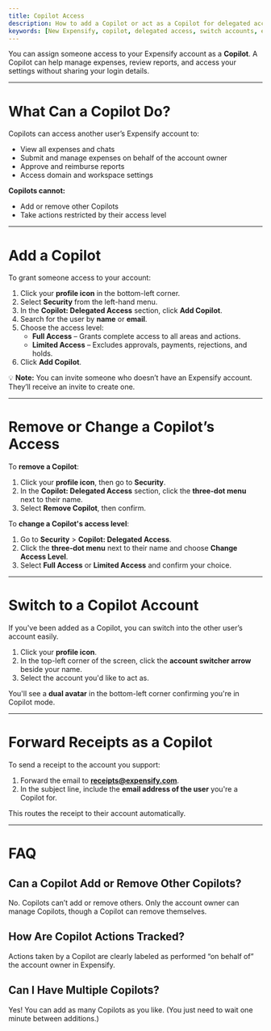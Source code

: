 ```yaml
---
title: Copilot Access
description: How to add a Copilot or act as a Copilot for delegated account access
keywords: [New Expensify, copilot, delegated access, switch accounts, expense management, account assistant, view user account, expense forwarding]
---
```

<div id="new-expensify" markdown="1">

You can assign someone access to your Expensify account as a **Copilot**. A Copilot can help manage expenses, review reports, and access your settings without sharing your login details.

---

# What Can a Copilot Do?

Copilots can access another user’s Expensify account to:

- View all expenses and chats
- Submit and manage expenses on behalf of the account owner
- Approve and reimburse reports
- Access domain and workspace settings

**Copilots cannot:**

- Add or remove other Copilots
- Take actions restricted by their access level

---

# Add a Copilot

To grant someone access to your account:

1. Click your **profile icon** in the bottom-left corner.
2. Select **Security** from the left-hand menu.
3. In the **Copilot: Delegated Access** section, click **Add Copilot**.
4. Search for the user by **name** or **email**.
5. Choose the access level:
   - **Full Access** – Grants complete access to all areas and actions.
   - **Limited Access** – Excludes approvals, payments, rejections, and holds.
6. Click **Add Copilot**.

💡 **Note:** You can invite someone who doesn’t have an Expensify account. They’ll receive an invite to create one.

---

# Remove or Change a Copilot’s Access

To **remove a Copilot**:

1. Click your **profile icon**, then go to **Security**.
2. In the **Copilot: Delegated Access** section, click the **three-dot menu** next to their name.
3. Select **Remove Copilot**, then confirm.

To **change a Copilot's access level**:

1. Go to **Security** > **Copilot: Delegated Access**.
2. Click the **three-dot menu** next to their name and choose **Change Access Level**.
3. Select **Full Access** or **Limited Access** and confirm your choice.

---

# Switch to a Copilot Account

If you've been added as a Copilot, you can switch into the other user’s account easily.

1. Click your **profile icon**.
2. In the top-left corner of the screen, click the **account switcher arrow** beside your name.
3. Select the account you'd like to act as.

You'll see a **dual avatar** in the bottom-left corner confirming you're in Copilot mode.

---

# Forward Receipts as a Copilot

To send a receipt to the account you support:

1. Forward the email to **receipts@expensify.com**.
2. In the subject line, include the **email address of the user** you're a Copilot for.

This routes the receipt to their account automatically.

---

# FAQ

## Can a Copilot Add or Remove Other Copilots?

No. Copilots can’t add or remove others. Only the account owner can manage Copilots, though a Copilot can remove themselves.

## How Are Copilot Actions Tracked?

Actions taken by a Copilot are clearly labeled as performed “on behalf of” the account owner in Expensify.

## Can I Have Multiple Copilots?

Yes! You can add as many Copilots as you like. (You just need to wait one minute between additions.)

</div>
